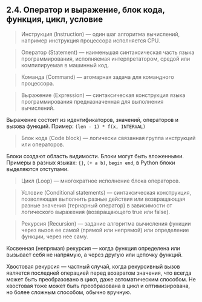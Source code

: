 ## 2.4. Оператор и выражение, блок кода, функция, цикл, условие

> Инструкция (Instruction) — один шаг алгоритма вычислений, например инструкция процессора исполняется CPU.

> Оператор (Statement) — наименьшая синтаксическая часть языка программирования, исполняемая интерпретатором, средой или компилируемая в машинный код.

> Команда (Command) — атомарная задача для командного процессора.

> Выражение (Expression) — синтаксическая конструкция языка программирования предназначенная для выполнения вычислений.

Выражение состоит из идентификаторов, значений, операторов и вызова функций. Пример: `(len - 1) * f(x, INTERVAL)`

> Блок кода (Code block) — логически связанная группа инструкций или операторов.

Блоки создают область видимости. Блоки могут быть вложенными. Примеры в разных языках: `{}`, `(+ a b)`, `begin end`, в Python блоки выделяются отступами.

> Цикл (Loop) — многократное исполнение блока операторов.

> Условие (Conditional statements) — синтаксическая конструкция, позволяющая выполнить разные действия или возвращающая разные значения (тернарный оператор) в зависимости от логического выражения (возвращающего true или false).

> Рекурсия (Recursion) — задание алгоритма вычисления функции через вызов ее самой (прямой или непрямой) или определение функции, через нее саму.

Косвенная (непрямая) рекурсия — когда функция определена или вызывает себя не напрямую, а через другую или цепочку функций.

Хвостовая рекурсия — частный случай, когда рекурсивный вызов является последней операцией перед возвратом значения, что всегда может быть преобразовано в цикл, даже автоматическим способом. Не хвостовая тоже может быть преобразована в цикл и оптимизирована, но более сложным способом, обычно вручную.
